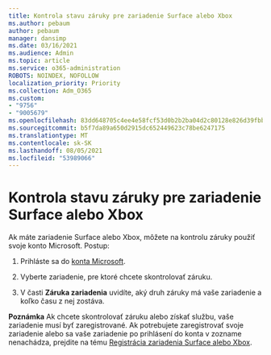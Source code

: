 ```yaml
---
title: Kontrola stavu záruky pre zariadenie Surface alebo Xbox
ms.author: pebaum
author: pebaum
manager: dansimp
ms.date: 03/16/2021
ms.audience: Admin
ms.topic: article
ms.service: o365-administration
ROBOTS: NOINDEX, NOFOLLOW
localization_priority: Priority
ms.collection: Adm_O365
ms.custom:
- "9756"
- "9005679"
ms.openlocfilehash: 83dd648705c4ee4e58fcf53d0b2b2ba04d2c80128e826d39fbb2061eb547f63e
ms.sourcegitcommit: b5f7da89a650d2915dc652449623c78be6247175
ms.translationtype: MT
ms.contentlocale: sk-SK
ms.lasthandoff: 08/05/2021
ms.locfileid: "53989066"
---
```

# <a name="check-the-warranty-status-for-a-surface-or-xbox-device"></a>Kontrola stavu záruky pre zariadenie Surface alebo Xbox

Ak máte zariadenie Surface alebo Xbox, môžete na kontrolu záruky použiť svoje konto Microsoft. Postup:

1. Prihláste sa do [konta Microsoft](https://account.microsoft.com/devices/). 

1. Vyberte zariadenie, pre ktoré chcete skontrolovať záruku.

1. V časti **Záruka zariadenia** uvidíte, aký druh záruky má vaše zariadenie a koľko času z nej zostáva.

**Poznámka** Ak chcete skontrolovať záruku alebo získať službu, vaše zariadenie musí byť zaregistrované. Ak potrebujete zaregistrovať svoje zariadenie alebo sa vaše zariadenie po prihlásení do konta v zozname nenachádza, prejdite na tému [Registrácia zariadenia Surface alebo Xbox](https://support.microsoft.com/surface/register-your-surface-or-xbox-fd7d73f8-b0e6-c9fa-e83b-0b64652e2376).
